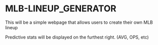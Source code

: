 # MLB-LINEUP_GENERATOR

This will be a simple webpage that allows users to create their own MLB lineup

Predictive stats will be displayed on the furthest right. (AVG, OPS, etc)
